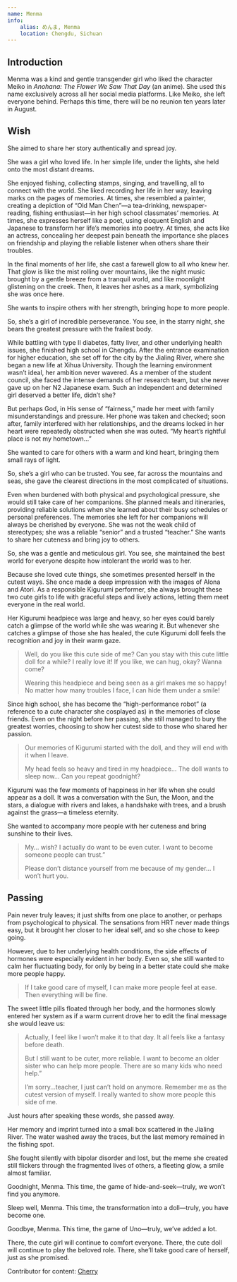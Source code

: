 ```yaml
---
name: Menma
info:
    alias: めんま, Menma
    location: Chengdu, Sichuan
---
```


## Introduction

Menma was a kind and gentle transgender girl who liked the character Meiko in *Anohana: The Flower We Saw That Day* (an anime).
She used this name exclusively across all her social media platforms.
Like Meiko, she left everyone behind.
Perhaps this time, there will be no reunion ten years later in August.

## Wish

She aimed to share her story authentically and spread joy.

She was a girl who loved life. In her simple life, under the lights, she held onto the most distant dreams.

She enjoyed fishing, collecting stamps, singing, and travelling, all to connect with the world. She liked recording her life in her way, leaving marks on the pages of memories. At times, she resembled a painter, creating a depiction of “Old Man Chen”—a tea-drinking, newspaper-reading, fishing enthusiast—in her high school classmates’ memories. At times, she expresses herself like a poet, using eloquent English and Japanese to transform her life’s memories into poetry. At times, she acts like an actress, concealing her deepest pain beneath the importance she places on friendship and playing the reliable listener when others share their troubles.

In the final moments of her life, she cast a farewell glow to all who knew her. That glow is like the mist rolling over mountains, like the night music brought by a gentle breeze from a tranquil world, and like moonlight glistening on the creek. Then, it leaves her ashes as a mark, symbolizing she was once here.

She wants to inspire others with her strength, bringing hope to more people.

So, she’s a girl of incredible perseverance. You see, in the starry night, she bears the greatest pressure with the frailest body.

While battling with type II diabetes, fatty liver, and other underlying health issues, she finished high school in Chengdu.
After the entrance examination for higher education, she set off for the city by the Jialing River, where she began a new life at Xihua University.
Though the learning environment wasn’t ideal, her ambition never wavered.
As a member of the student council, she faced the intense demands of her research team, but she never gave up on her N2 Japanese exam.
Such an independent and determined girl deserved a better life, didn’t she?

But perhaps God, in His sense of “fairness,” made her meet with family misunderstandings and pressure. Her phone was taken and checked; soon after, family interfered with her relationships, and the dreams locked in her heart were repeatedly obstructed when she was outed.
“My heart’s rightful place is not my hometown…”

She wanted to care for others with a warm and kind heart, bringing them small rays of light.

So, she’s a girl who can be trusted. You see, far across the mountains and seas, she gave the clearest directions in the most complicated of situations.

Even when burdened with both physical and psychological pressure, she would still take care of her companions.
She planned meals and itineraries, providing reliable solutions when she learned about their busy schedules or personal preferences. The memories she left for her companions will always be cherished by everyone. She was not the weak child of stereotypes; she was a reliable “senior” and a trusted “teacher.”
She wants to share her cuteness and bring joy to others.

So, she was a gentle and meticulous girl. You see, she maintained the best world for everyone despite how intolerant the world was to her.

Because she loved cute things, she sometimes presented herself in the cutest ways.
She once made a deep impression with the images of Alona and Atori. As a responsible Kigurumi performer, she always brought these two cute girls to life with graceful steps and lively actions, letting them meet everyone in the real world.

Her Kigurumi headpiece was large and heavy, so her eyes could barely catch a glimpse of the world while she was wearing it. But whenever she catches a glimpse of those she has healed, the cute Kigurumi doll feels the recognition and joy in their warm gaze.

> Well, do you like this cute side of me? Can you stay with this cute little doll for a while? I really love it! If you like, we can hug, okay? Wanna come?
>
> Wearing this headpiece and being seen as a girl makes me so happy! No matter how many troubles I face, I can hide them under a smile!

Since high school, she has become the “high-performance robot” (a reference to a cute character she cosplayed as) in the memories of close friends. Even on the night before her passing, she still managed to bury the greatest worries, choosing to show her cutest side to those who shared her passion.

> Our memories of Kigurumi started with the doll, and they will end with it when I leave.
>
> My head feels so heavy and tired in my headpiece... The doll wants to sleep now... Can you repeat goodnight?

Kigurumi was the few moments of happiness in her life when she could appear as a doll. It was a conversation with the Sun, the Moon, and the stars, a dialogue with rivers and lakes, a handshake with trees, and a brush against the grass—a timeless eternity.

She wanted to accompany more people with her cuteness and bring sunshine to their lives.

> My... wish? I actually do want to be even cuter. I want to become someone people can trust.”
>
> Please don’t distance yourself from me because of my gender... I won’t hurt you.

## Passing

Pain never truly leaves; it just shifts from one place to another, or perhaps from psychological to physical. The sensations from HRT never made things easy, but it brought her closer to her ideal self, and so she chose to keep going.

However, due to her underlying health conditions, the side effects of hormones were especially evident in her body. Even so, she still wanted to calm her fluctuating body, for only by being in a better state could she make more people happy.

> If I take good care of myself, I can make more people feel at ease. Then everything will be fine.

The sweet little pills floated through her body, and the hormones slowly entered her system as if a warm current drove her to edit the final message she would leave us:

> Actually, I feel like I won’t make it to that day. It all feels like a fantasy before death.
>
> But I still want to be cuter, more reliable. I want to become an older sister who can help more people. There are so many kids who need help.”
>
> I’m sorry...teacher, I just can’t hold on anymore. Remember me as the cutest version of myself. I really wanted to show more people this side of me.

Just hours after speaking these words, she passed away.

Her memory and imprint turned into a small box scattered in the Jialing River. The water washed away the traces, but the last memory remained in the fishing spot.

She fought silently with bipolar disorder and lost, but the meme she created still flickers through the fragmented lives of others, a fleeting glow, a smile almost familiar.

Goodnight, Menma. This time, the game of hide-and-seek—truly, we won’t find you anymore.

Sleep well, Menma. This time, the transformation into a doll—truly, you have become one.

Goodbye, Menma. This time, the game of Uno—truly, we’ve added a lot.

There, the cute girl will continue to comfort everyone. There, the cute doll will continue to play the beloved role. There, she’ll take good care of herself, just as she promised.

Contributor for content: [Cherry](https://github.com/dongguacute)
